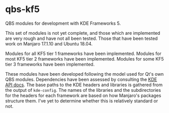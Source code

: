 # qbs-kf5
QBS modules for development with KDE Frameworks 5.

This set of modules is not yet complete, and those which are implemented are very rough and have not all been tested. Those
that have been tested work on Manjaro 17.1.10 and Ubuntu 18.04.

Modules for all KF5 tier 1 frameworks have been implemented.
Modules for most KF5 tier 2 frameworks have been implemented.
Modules for some KF5 tier 3 frameworks have been implemented.

These modules have been developed following the model used for
Qt's own QBS modules. Dependencies have been assessed by
consulting the [KDE API docs](https://api.kde.org/ "Go to the KDE API docs."). The base paths to the KDE headers and libraries is
gathered from the output of `kde-config`. The names of the
libraries and the subdirectories for the headers for each
framework are based on how Manjaro's packages structure them.
I've yet to determine whether this is relatively standard or
not.